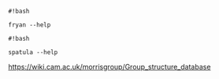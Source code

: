 
```
#!bash

fryan --help
```


```
#!bash

spatula --help
```


https://wiki.cam.ac.uk/morrisgroup/Group_structure_database